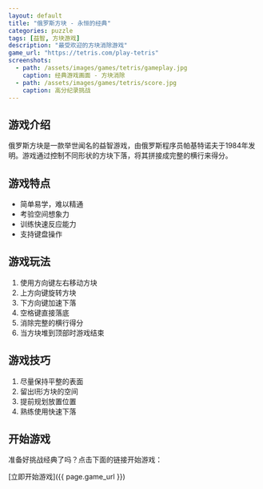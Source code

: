 ```yaml
---
layout: default
title: "俄罗斯方块 - 永恒的经典"
categories: puzzle
tags: [益智, 方块游戏]
description: "最受欢迎的方块消除游戏"
game_url: "https://tetris.com/play-tetris"
screenshots:
  - path: /assets/images/games/tetris/gameplay.jpg
    caption: 经典游戏画面 - 方块消除
  - path: /assets/images/games/tetris/score.jpg
    caption: 高分纪录挑战
---
```


## 游戏介绍

俄罗斯方块是一款举世闻名的益智游戏，由俄罗斯程序员帕基特诺夫于1984年发明。游戏通过控制不同形状的方块下落，将其拼接成完整的横行来得分。

## 游戏特点

- 简单易学，难以精通
- 考验空间想象力
- 训练快速反应能力
- 支持键盘操作

## 游戏玩法

1. 使用方向键左右移动方块
2. 上方向键旋转方块
3. 下方向键加速下落
4. 空格键直接落底
5. 消除完整的横行得分
6. 当方块堆到顶部时游戏结束

## 游戏技巧

1. 尽量保持平整的表面
2. 留出I形方块的空间
3. 提前规划放置位置
4. 熟练使用快速下落

## 开始游戏

准备好挑战经典了吗？点击下面的链接开始游戏：

[立即开始游戏]({{ page.game_url }})